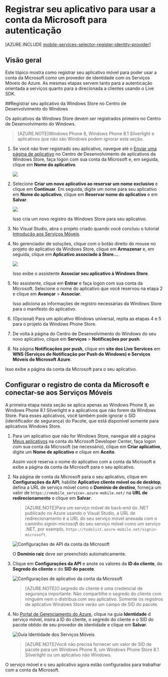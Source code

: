 <properties 
	pageTitle="Registrar-se para autenticação Microsoft | Microsoft Azure" 
	description="Saiba como registrar-se para autenticação da Microsoft em seu aplicativo de serviços móveis do Azure." 
	authors="ggailey777" 
	services="mobile-services" 
	documentationCenter="Mobile" 
	manager="dwrede" 
	editor=""/>

<tags 
	ms.service="mobile-services" 
	ms.workload="mobile" 
	ms.tgt_pltfrm="NA" 
	ms.devlang="multiple" 
	ms.topic="article" 
	ms.date="08/08/2015" 
	ms.author="glenga"/>

# Registrar seu aplicativo para usar a conta da Microsoft para autenticação

[AZURE.INCLUDE [mobile-services-selector-register-identity-provider](../../includes/mobile-services-selector-register-identity-provider.md)]

## Visão geral 

Este tópico mostra como registrar seu aplicativo móvel para poder usar a conta da Microsoft como um provedor de identidade com os Serviços Móveis do Azure. As mesmas etapas servem tanto para a autenticação orientada a serviços quanto para a direcionada a clientes usando o Live SDK.

##Registrar seu aplicativo da Windows Store no Centro de Desenvolvimento do Windows

Os aplicativos da Windows Store devem ser registrados primeiro no Centro de Desenvolvimento do Windows.

>[AZURE.NOTE]Windows Phone 8, Windows Phone 8.1 Silverlight e aplicativos que não são Windows podem ignorar esta seção.

1. Se você não tiver registrado seu aplicativo, navegue até o [Enviar uma página de aplicativo] no Centro de Desenvolvimento de aplicativos da Windows Store, faça logon com sua conta da Microsoft e, em seguida, clique em **Nome do aplicativo**.

   	![](./media/mobile-services-how-to-register-microsoft-authentication/mobile-services-submit-win8-app.png)

2. Selecione **Criar um novo aplicativo ao reservar um nome exclusivo** e clique em **Continuar**. Em seguida, digite um nome para seu aplicativo em **Nome do aplicativo**, clique em **Reservar nome do aplicativo** e em **Salvar**.

   	![](./media/mobile-services-how-to-register-microsoft-authentication/mobile-services-win8-app-name.png)

   	Isso cria um novo registro da Windows Store para seu aplicativo.

3. No Visual Studio, abra o projeto criado quando você concluiu o tutorial [Introdução aos Serviços Móveis](mobile-services-dotnet-backend-windows-store-dotnet-get-started.md).

4. No gerenciador de soluções, clique com o botão direito do mouse no projeto do aplicativo da Windows Store, clique em **Armazenar** e, em seguida, clique em **Aplicativo associado à Store...**.

  	![](./media/mobile-services-how-to-register-microsoft-authentication/mobile-services-store-association.png)

   	Isso exibe o assistente **Associar seu aplicativo à Windows Store**.

5. No assistente, clique em **Entrar** e faça logon com sua conta da Microsoft. Selecione o nome do aplicativo que você reservou na etapa 2 e clique em **Avançar** > **Associar**.

   	Isso adiciona as informações de registro necessárias da Windows Store para o manifesto do aplicativo.

6. (Opcional) Para um aplicativo Windows universal, repita as etapas 4 e 5 para o projeto da Windows Phone Store.

6. De volta à página do Centro de Desenvolvimento do Windows do seu novo aplicativo, clique em **Serviços** > **Notificações por push**.

7. Na página **Notificações por push**, clique em **site dos Live Services** em **WNS (Serviços de Notificação por Push do Windows) e Serviços Móveis do Microsoft Azure**.

Isso exibe a página da conta da Microsoft para o seu aplicativo.

## Configurar o registro de conta da Microsoft e conectar-se aos Serviços Móveis

A primeira etapa nesta seção se aplica apenas ao Windows Phone 8, ao Windows Phone 8.1 Silverlight e a aplicativos que não forem da Windows Store. Para esses aplicativos, você também pode ignorar o SID (identificador de segurança) do Pacote, que está disponível somente para aplicativos Windows Store.

1. Para um aplicativo que não for Windows Store, navegue até a página <a href="http://go.microsoft.com/fwlink/p/?LinkId=262039" target="_blank">Meus aplicativos</a> na conta do Microsoft Developer Center, faça logon com sua conta da Microsoft (se necessário), clique em **Criar aplicativo**, digite um **Nome de aplicativo** e clique em **Aceito**.

   	Assim você reserva o nome do aplicativo com a conta da Microsoft e exibe a página da conta da Microsoft para o seu aplicativo.

2. Na página de conta da Microsoft para o seu aplicativo, clique em **Configurações da API**, habilite **Aplicativo cliente móvel ou de desktop**, defina a URL de serviço móvel como o **Domínio de destino**, forneça um valor de `https://<mobile_service>.azure-mobile.net/` na **URL de redirecionamento** e clique em **Salvar**.

	 >[AZURE.NOTE]Para um serviço móvel de back-end do .NET publicado no Azure usando o Visual Studio, a URL de redirecionamento é a URL do seu serviço móvel anexada com o caminho _signin-microsoft_ do seu serviço móvel como um serviço .NET, por exemplo, `https://todolist.azure-mobile.net/signin-microsoft`.

    ![Configurações de API da conta da Microsoft](./media/mobile-services-how-to-register-microsoft-authentication/mobile-services-win8-app-push-auth-2.png)

	O **Domínio raiz** deve ser preenchido automaticamente.

4. Clique em **Configurações da API** e anote os valores da **ID do cliente**, do **Segredo do cliente** e do **SID do pacote**.
	
   	![Configurações de aplicativo da conta da Microsoft](./media/mobile-services-how-to-register-microsoft-authentication/mobile-services-win8-app-push-auth.png)
	
	
    > [AZURE.NOTE]O segredo do cliente é uma credencial de segurança importante. Não compartilhe o segredo do cliente com ninguém nem o distribua com seu aplicativo. Somente os registros de aplicativo Windows Store verão um campo de SID do pacote.

4. No [Portal de Gerenciamento do Azure], clique na guia **Identidade** d serviço móvel, insira a ID do cliente, o segredo do cliente e o SID do pacote obtido de seu provedor de identidade e clique em **Salvar**.

 	![Guia Identidade dos Serviços Móveis](./media/mobile-services-how-to-register-microsoft-authentication/mobile-services-identity-tab.png)
	
	>[AZURE.NOTE]Você não precisa fornecer um valor de SID de pacote para um Windows Phone 8, um Windows Phone Store 8.1 Silverlight ou um aplicativo não Windows.
	
O serviço móvel e o seu aplicativo agora estão configurados para trabalhar com a conta da MIcrosoft.

<!-- Anchors. -->

<!-- Images. -->

<!-- URLs. -->

[Enviar uma página de aplicativo]: http://go.microsoft.com/fwlink/p/?LinkID=266582
[My Applications]: http://go.microsoft.com/fwlink/p/?LinkId=262039

[Portal de Gerenciamento do Azure]: https://manage.windowsazure.com/
 

<!---HONumber=Oct15_HO3-->